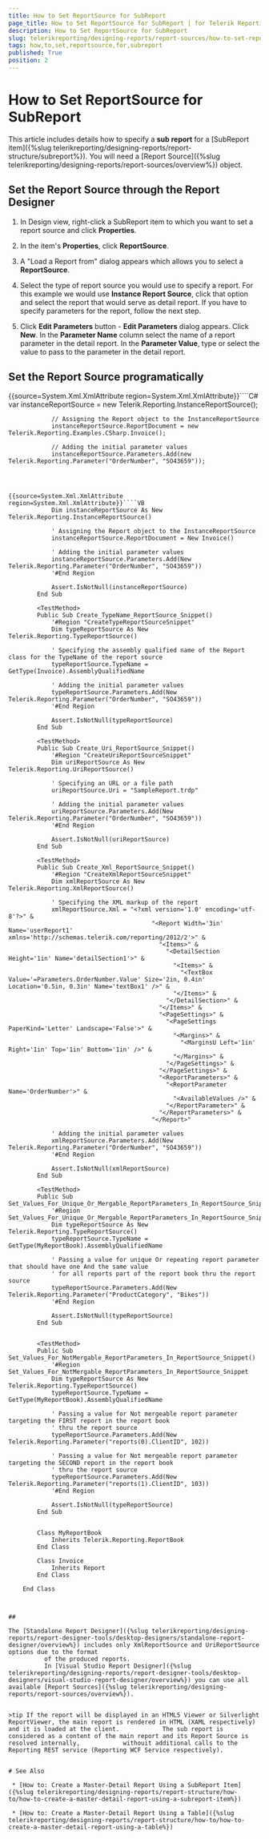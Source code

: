 ```yaml
---
title: How to Set ReportSource for SubReport
page_title: How to Set ReportSource for SubReport | for Telerik Reporting Documentation
description: How to Set ReportSource for SubReport
slug: telerikreporting/designing-reports/report-sources/how-to-set-reportsource-for-subreport
tags: how,to,set,reportsource,for,subreport
published: True
position: 2
---
```


# How to Set ReportSource for SubReport



This article includes details how to specify a __sub report__ for a [SubReport item]({%slug telerikreporting/designing-reports/report-structure/subreport%}).
        You will need a [Report Source]({%slug telerikreporting/designing-reports/report-sources/overview%}) object.
      

## Set the Report Source through the Report Designer

1. In Design view, right-click a SubReport item to which you want to set a report source and click __Properties__.
            

1. In the item's __Properties__, click __ReportSource__.
            

1. A "Load a Report from" dialog appears which allows you to select a __ReportSource__.
            

1. Select the type of report source you would use to specify a report. For this example we would use __Instance Report Source__,
              click that option and select the report that would serve as detail report.
            If you have to specify parameters for the report, follow the next step.

1. Click __Edit Parameters__ button - __Edit Parameters__ dialog appears. Click __New__.
              In the __Parameter Name__ column select the name of a report parameter in the detail report.
              In the __Parameter Value__, type or select the value to pass to the parameter in the detail report.
            

## Set the Report Source programatically

{{source=System.Xml.XmlAttribute region=System.Xml.XmlAttribute}}````C#
	            var instanceReportSource = new Telerik.Reporting.InstanceReportSource();
	
	            // Assigning the Report object to the InstanceReportSource
	            instanceReportSource.ReportDocument = new Telerik.Reporting.Examples.CSharp.Invoice();
	
	            // Adding the initial parameter values
	            instanceReportSource.Parameters.Add(new Telerik.Reporting.Parameter("OrderNumber", "SO43659"));
````



{{source=System.Xml.XmlAttribute region=System.Xml.XmlAttribute}}````VB
	        Dim instanceReportSource As New Telerik.Reporting.InstanceReportSource()
	
	        ' Assigning the Report object to the InstanceReportSource
	        instanceReportSource.ReportDocument = New Invoice()
	
	        ' Adding the initial parameter values
	        instanceReportSource.Parameters.Add(New Telerik.Reporting.Parameter("OrderNumber", "SO43659"))
	        '#End Region
	
	        Assert.IsNotNull(instanceReportSource)
	    End Sub
	
	    <TestMethod>
	    Public Sub Create_TypeName_ReportSource_Snippet()
	        '#Region "CreateTypeReportSourceSnippet"
	        Dim typeReportSource As New Telerik.Reporting.TypeReportSource()
	
	        ' Specifying the assembly qualified name of the Report class for the TypeName of the report source
	        typeReportSource.TypeName = GetType(Invoice).AssemblyQualifiedName
	
	        ' Adding the initial parameter values
	        typeReportSource.Parameters.Add(New Telerik.Reporting.Parameter("OrderNumber", "SO43659"))
	        '#End Region
	
	        Assert.IsNotNull(typeReportSource)
	    End Sub
	
	    <TestMethod>
	    Public Sub Create_Uri_ReportSource_Snippet()
	        '#Region "CreateUriReportSourceSnippet"
	        Dim uriReportSource As New Telerik.Reporting.UriReportSource()
	
	        ' Specifying an URL or a file path
	        uriReportSource.Uri = "SampleReport.trdp"
	
	        ' Adding the initial parameter values
	        uriReportSource.Parameters.Add(New Telerik.Reporting.Parameter("OrderNumber", "SO43659"))
	        '#End Region
	
	        Assert.IsNotNull(uriReportSource)
	    End Sub
	
	    <TestMethod>
	    Public Sub Create_Xml_ReportSource_Snippet()
	        '#Region "CreateXmlReportSourceSnippet"
	        Dim xmlReportSource As New Telerik.Reporting.XmlReportSource()
	
	        ' Specifying the XML markup of the report
	        xmlReportSource.Xml = "<?xml version='1.0' encoding='utf-8'?>" &
	                                    "<Report Width='3in' Name='userReport1' xmlns='http://schemas.telerik.com/reporting/2012/2'>" &
	                                      "<Items>" &
	                                        "<DetailSection Height='1in' Name='detailSection1'>" &
	                                          "<Items>" &
	                                            "<TextBox Value='=Parameters.OrderNumber.Value' Size='2in, 0.4in' Location='0.5in, 0.3in' Name='textBox1' />" &
	                                          "</Items>" &
	                                        "</DetailSection>" &
	                                      "</Items>" &
	                                      "<PageSettings>" &
	                                        "<PageSettings PaperKind='Letter' Landscape='False'>" &
	                                          "<Margins>" &
	                                            "<MarginsU Left='1in' Right='1in' Top='1in' Bottom='1in' />" &
	                                          "</Margins>" &
	                                        "</PageSettings>" &
	                                      "</PageSettings>" &
	                                      "<ReportParameters>" &
	                                        "<ReportParameter Name='OrderNumber'>" &
	                                          "<AvailableValues />" &
	                                        "</ReportParameter>" &
	                                      "</ReportParameters>" &
	                                    "</Report>"
	
	        ' Adding the initial parameter values
	        xmlReportSource.Parameters.Add(New Telerik.Reporting.Parameter("OrderNumber", "SO43659"))
	        '#End Region
	
	        Assert.IsNotNull(xmlReportSource)
	    End Sub
	
	    <TestMethod>
	    Public Sub Set_Values_For_Unique_Or_Mergable_ReportParameters_In_ReportSource_Snippet()
	        '#Region Set_Values_For_Unique_Or_Mergable_ReportParameters_In_ReportSource_Snippet
	        Dim typeReportSource As New Telerik.Reporting.TypeReportSource()
	        typeReportSource.TypeName = GetType(MyReportBook).AssemblyQualifiedName
	
	        ' Passing a value for unique Or repeating report parameter that should have one And the same value
	        ' for all reports part of the report book thru the report source
	        typeReportSource.Parameters.Add(New Telerik.Reporting.Parameter("ProductCategory", "Bikes"))
	        '#End Region
	
	        Assert.IsNotNull(typeReportSource)
	    End Sub
	
	
	    <TestMethod>
	    Public Sub Set_Values_For_NotMergable_ReportParameters_In_ReportSource_Snippet()
	        '#Region Set_Values_For_NotMergable_ReportParameters_In_ReportSource_Snippet
	        Dim typeReportSource As New Telerik.Reporting.TypeReportSource()
	        typeReportSource.TypeName = GetType(MyReportBook).AssemblyQualifiedName
	
	        ' Passing a value for Not mergeable report parameter targeting the FIRST report in the report book
	        ' thru the report source
	        typeReportSource.Parameters.Add(New Telerik.Reporting.Parameter("reports(0).ClientID", 102))
	
	        ' Passing a value for Not mergeable report parameter targeting the SECOND report in the report book
	        ' thru the report source
	        typeReportSource.Parameters.Add(New Telerik.Reporting.Parameter("reports(1).ClientID", 103))
	        '#End Region
	
	        Assert.IsNotNull(typeReportSource)
	    End Sub
	
	
	    Class MyReportBook
	        Inherits Telerik.Reporting.ReportBook
	    End Class
	
	    Class Invoice
	        Inherits Report
	    End Class
	
	End Class



## 

The [Standalone Report Designer]({%slug telerikreporting/designing-reports/report-designer-tools/desktop-designers/standalone-report-designer/overview%}) includes only XmlReportSource and UriReportSource options due to the format
          of the produced reports.
          In [Visual Studio Report Designer]({%slug telerikreporting/designing-reports/report-designer-tools/desktop-designers/visual-studio-report-designer/overview%}) you can use all available [Report Sources]({%slug telerikreporting/designing-reports/report-sources/overview%}).
        

>tip If the report will be displayed in an HTML5 Viewer or Silverlight ReportViewer, the main report is rendered in HTML (XAML respectively) and it is loaded at the client.            The sub report is considered as a content of the main report and its Report Source is resolved internally,            withouit additional calls to the Reporting REST service (Reporting WCF Service respectively).          


# See Also

 * [How to: Create a Master-Detail Report Using a SubReport Item]({%slug telerikreporting/designing-reports/report-structure/how-to/how-to-create-a-master-detail-report-using-a-subreport-item%})

 * [How to: Create a Master-Detail Report Using a Table]({%slug telerikreporting/designing-reports/report-structure/how-to/how-to-create-a-master-detail-report-using-a-table%})
